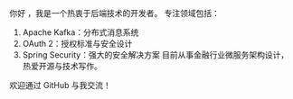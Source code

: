 你好 ，我是一个热衷于后端技术的开发者。
专注领域包括：
1.  Apache Kafka：分布式消息系统
2. OAuth 2：授权标准与安全设计
3. Spring Security：强大的安全解决方案
目前从事金融行业微服务架构设计，热爱开源与技术写作。

欢迎通过 GitHub 与我交流！
